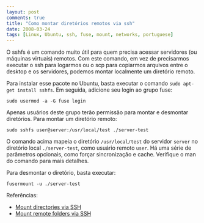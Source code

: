 ```yaml
---
layout: post
comments: true
title: "Como montar diretórios remotos via ssh"
date: 2008-03-24
tags: [Linux, Ubuntu, ssh, fuse, mount, networks, portuguese]
---
```

O sshfs é um comando muito útil para quem precisa acessar servidores (ou máquinas virtuais) remotos. Com este comando, em vez de precisarmos executar o ssh para logarmos ou o scp para copiarmos arquivos entre o desktop e os servidores, podemos montar localmente um diretório remoto.

Para instalar esse pacote no Ubuntu, basta executar o comando `sudo apt-get install sshfs`. Em seguida, adicione seu login ao grupo fuse:

`sudo usermod -a -G fuse login`

Apenas usuários deste grupo terão permissão para montar e desmontar diretórios. Para montar um diretório remoto:

`sudo sshfs user@server:/usr/local/test ./server-test`

O comando acima mapeia o diretório `/usr/local/test` do servidor `server` no diretório local `./server-test`, como usuário remoto `user`. Há uma série de parâmetros opcionais, como forçar sincronização e cache. Verifique o man do comando para mais detalhes.

Para desmontar o diretório, basta executar:

`fusermount -u ./server-test`

Referências:

- [Mount directories via SSH](http://liquidat.wordpress.com/2008/02/23/short-tip-mount-directories-via-ssh/)
- [Mount remote folders via SSH](http://www.ducea.com/2008/02/29/mount-remote-folders-via-ssh/)
